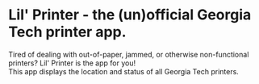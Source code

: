 # Lil' Printer - the (un)official Georgia Tech printer app.

Tired of dealing with out-of-paper, jammed, or otherwise non-functional printers? Lil' Printer is the app for you!  
This app displays the location and status of all Georgia Tech printers.
